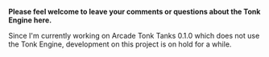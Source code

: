 **Please feel welcome to leave your comments or questions about the Tonk Engine here.**


Since I'm currently working on Arcade Tonk Tanks 0.1.0 which does not use the Tonk Engine, development on this project is on hold for a while.